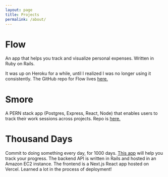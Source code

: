 ```yaml
---
layout: page
title: Projects 
permalink: /about/
---
```


# Flow

An app that helps you track and visualize personal expenses. Written in Ruby on Rails. 

It was up on Heroku for a while, until I realized I was no longer using it consistently. The GitHub repo for Flow lives [here.](https://github.com/chrisaugust/Flow)

# Smore

A PERN stack app (Postgres, Express, React, Node) that enables users to track their work sessions across projects. Repo is [here.](https://github.com/chrisaugust/smore)


# Thousand Days

Commit to doing something every day, for 1000 days. [This app](https://thousand-days-frontend.vercel.app/) will help you track your progress. The backend API is written in Rails and hosted in an Amazon EC2 instance. The frontend is a Next.js React app hosted on Vercel. Learned a lot in the process of deployment! 
